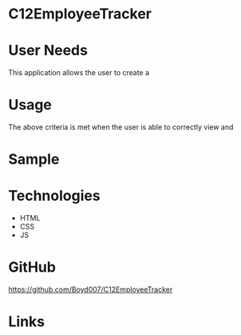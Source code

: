# C12EmployeeTracker


# User Needs



This application allows the user to create a 


# Usage



The above criteria is met when the user is able to correctly view and 

# Sample 


# Technologies

* HTML
* CSS
* JS

# GitHub

https://github.com/Boyd007/C12EmployeeTracker

# Links

